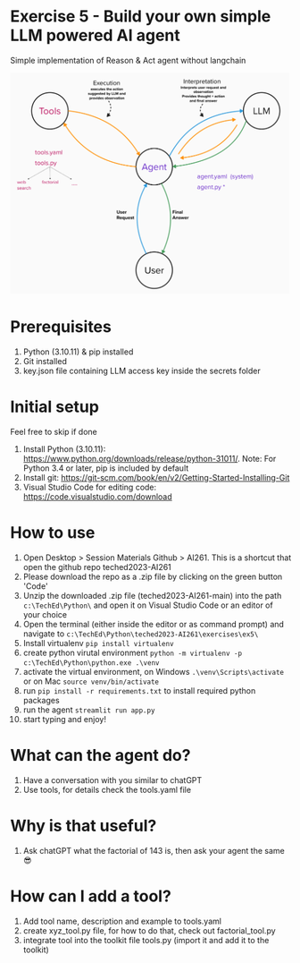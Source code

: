 # Exercise 5 - Build your own simple LLM powered AI agent
Simple implementation of Reason &amp; Act agent without langchain

<img width="500" alt="image" src="https://github.com/SAP-samples/teched2023-AI261/blob/main/exercises/ex5/images/ai_agent_diagram.png">

# Prerequisites
1. Python (3.10.11) & pip installed
3. Git installed
2. key.json file containing LLM access key inside the secrets folder

# Initial setup
Feel free to skip if done
1. Install Python (3.10.11): https://www.python.org/downloads/release/python-31011/. Note: For Python 3.4 or later, pip is included by default
2. Install git: https://git-scm.com/book/en/v2/Getting-Started-Installing-Git
3. Visual Studio Code for editing code: https://code.visualstudio.com/download 

# How to use
1. Open Desktop > Session Materials Github > AI261. This is a shortcut that open the github repo teched2023-AI261
2. Please download the repo as a .zip file by clicking on the green button 'Code'
3. Unzip the downloaded .zip file (teched2023-AI261-main) into the path `c:\TechEd\Python\` and open it on Visual Studio Code or an editor of your choice
4. Open the terminal (either inside the editor or as command prompt) and navigate to `c:\TechEd\Python\teched2023-AI261\exercises\ex5\`
5. Install virtualenv `pip install virtualenv`
6. create python virutal environment `python -m virtualenv -p c:\TechEd\Python\python.exe .\venv`
7. activate the virtual environment, on Windows `.\venv\Scripts\activate` or on Mac `source venv/bin/activate`
8. run `pip install -r requirements.txt` to install required python packages
9. run the agent `streamlit run app.py`
10. start typing and enjoy!

# What can the agent do?
1. Have a conversation with you similar to chatGPT
2. Use tools, for details check the tools.yaml file

# Why is that useful?
1. Ask chatGPT what the factorial of 143 is, then ask your agent the same :sunglasses:

# How can I add a tool?
1. Add tool name, description and example to tools.yaml
2. create xyz_tool.py file, for how to do that, check out factorial_tool.py
3. integrate tool into the toolkit file tools.py (import it and add it to the toolkit)

